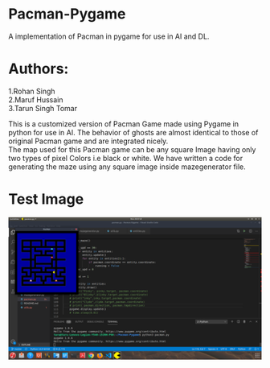 # Pacman-Pygame
A implementation of Pacman in pygame for use in AI and DL.
          
# Authors:     
1.Rohan Singh          
2.Maruf Hussain       
3.Tarun Singh Tomar        
        
This is a customized version of Pacman Game made using Pygame in python for use in AI. The behavior of ghosts are almost identical to those of original Pacman game and are integrated nicely.     
The map used for this Pacman game can be any square Image having only two types of pixel Colors i.e black or white. 
We have written a code for generating the maze using any square image inside mazegenerator file.          
             
# Test Image
![TestIMAGE](https://github.com/rohansingh9001/Pacman-Pygame/blob/master/assets/TestImages/test_image.png)
